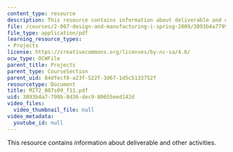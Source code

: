 ```yaml
---
content_type: resource
description: This resource contains information about deliverable and other activities.
file: /courses/2-007-design-and-manufacturing-i-spring-2009/3893b4a7799b8d36dec980655eed142d_MIT2_007s09_f11.pdf
file_type: application/pdf
learning_resource_types:
- Projects
license: https://creativecommons.org/licenses/by-nc-sa/4.0/
ocw_type: OCWFile
parent_title: Projects
parent_type: CourseSection
parent_uid: 84dfecf8-a23f-522f-3d67-1d5c5133752f
resourcetype: Document
title: MIT2_007s09_f11.pdf
uid: 3893b4a7-799b-8d36-dec9-80655eed142d
video_files:
  video_thumbnail_file: null
video_metadata:
  youtube_id: null
---
```

This resource contains information about deliverable and other activities.